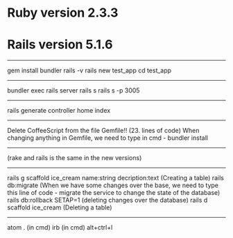 # Ruby version 2.3.3
# Rails version 5.1.6

---------------------------------------------------
gem install bundler
rails -v
rails new test_app
cd test_app

---------------------------------------------------
bundler exec rails server
rails s
rails s -p 3005

----------------------------------------------------
rails generate controller home index

----------------------------------------------------
Delete CoffeeScript from the file Gemfile!! (23. lines of code)
When changing anything in Gemfile, we need to type in cmd - bundler install

----------------------------------------------------
(rake and rails is the same in the new versions)

----------------------------------------------------
rails g scaffold ice_cream name:string decription:text (Creating a table)
rails db:migrate (When we have some changes over the base, we need to type this line of code - migrate the service to change the state of the database)
rails db:rollback SETAP=1 (deleting changes over the database)
rails d scaffold ice_cream (Deleting a table)

----------------------------------------------------

atom . (in cmd)
irb (in cmd)
alt+ctrl+l
